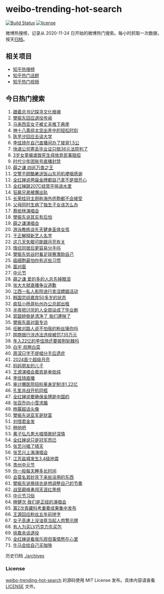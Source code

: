 # weibo-trending-hot-search

[![Build Status](https://github.com/justjavac/weibo-trending-hot-search/workflows/ci/badge.svg?branch=master)](https://github.com/justjavac/weibo-trending-hot-search/actions)
[![license](https://img.shields.io/github/license/justjavac/weibo-trending-hot-search)](https://github.com/justjavac/weibo-trending-hot-search/blob/master/LICENSE)

微博热搜榜，记录从 2020-11-24 日开始的微博热门搜索。每小时抓取一次数据，按天[归档](./archives)。

## 相关项目

- [知乎热搜榜](https://github.com/justjavac/zhihu-trending-top-search)
- [知乎热门话题](https://github.com/justjavac/zhihu-trending-hot-questions)
- [知乎热门视频](https://github.com/justjavac/zhihu-trending-hot-video)

## 今日热门搜索

<!-- BEGIN -->
<!-- 最后更新时间 Mon Aug 19 2024 03:10:39 GMT+0800 (China Standard Time) -->

1. [跟着总书记探寻文化根魂](https://s.weibo.com//weibo?q=%23%E8%B7%9F%E7%9D%80%E6%80%BB%E4%B9%A6%E8%AE%B0%E6%8E%A2%E5%AF%BB%E6%96%87%E5%8C%96%E6%A0%B9%E9%AD%82%23&Refer=new_time)
1. [樊振东回应退役传闻](https://s.weibo.com//weibo?q=%23%E6%A8%8A%E6%8C%AF%E4%B8%9C%E5%9B%9E%E5%BA%94%E9%80%80%E5%BD%B9%E4%BC%A0%E9%97%BB%23&t=31&band_rank=1&Refer=top)
1. [马来西亚女子被丈夫推下悬崖](https://s.weibo.com//weibo?q=%23%E9%A9%AC%E6%9D%A5%E8%A5%BF%E4%BA%9A%E5%A5%B3%E5%AD%90%E8%A2%AB%E4%B8%88%E5%A4%AB%E6%8E%A8%E4%B8%8B%E6%82%AC%E5%B4%96%23&t=31&band_rank=8&Refer=top)
1. [神十八乘组太空出差中的轻松时刻](https://s.weibo.com//weibo?q=%23%E7%A5%9E%E5%8D%81%E5%85%AB%E4%B9%98%E7%BB%84%E5%A4%AA%E7%A9%BA%E5%87%BA%E5%B7%AE%E4%B8%AD%E7%9A%84%E8%BD%BB%E6%9D%BE%E6%97%B6%E5%88%BB%23&t=31&band_rank=3&Refer=top)
1. [陈芋汐回应去读大学](https://s.weibo.com//weibo?q=%23%E9%99%88%E8%8A%8B%E6%B1%90%E5%9B%9E%E5%BA%94%E5%8E%BB%E8%AF%BB%E5%A4%A7%E5%AD%A6%23&t=31&band_rank=4&Refer=top)
1. [李佳琦在自己直播间办了披哥1.5公](https://s.weibo.com//weibo?q=%E6%9D%8E%E4%BD%B3%E7%90%A6%E5%9C%A8%E8%87%AA%E5%B7%B1%E7%9B%B4%E6%92%AD%E9%97%B4%E5%8A%9E%E4%BA%86%E6%8A%AB%E5%93%A51.5%E5%85%AC&t=31&band_rank=7&Refer=top)
1. [快递公司寄丢毕业证只赔36元法院判了](https://s.weibo.com//weibo?q=%23%E5%BF%AB%E9%80%92%E5%85%AC%E5%8F%B8%E5%AF%84%E4%B8%A2%E6%AF%95%E4%B8%9A%E8%AF%81%E5%8F%AA%E8%B5%9436%E5%85%83%E6%B3%95%E9%99%A2%E5%88%A4%E4%BA%86%23&t=31&band_rank=5&Refer=top)
1. [3岁女童被虐致死生母放弃民事赔偿](https://s.weibo.com//weibo?q=%233%E5%B2%81%E5%A5%B3%E7%AB%A5%E8%A2%AB%E8%99%90%E8%87%B4%E6%AD%BB%E7%94%9F%E6%AF%8D%E6%94%BE%E5%BC%83%E6%B0%91%E4%BA%8B%E8%B5%94%E5%81%BF%23&t=31&band_rank=6&Refer=top)
1. [时代少年团账号直播封禁](https://s.weibo.com//weibo?q=%23%E6%97%B6%E4%BB%A3%E5%B0%91%E5%B9%B4%E5%9B%A2%E8%B4%A6%E5%8F%B7%E7%9B%B4%E6%92%AD%E5%B0%81%E7%A6%81%23&t=31&band_rank=9&Refer=top)
1. [薛之谦 四巡万兽之王](https://s.weibo.com//weibo?q=%E8%96%9B%E4%B9%8B%E8%B0%A6%20%E5%9B%9B%E5%B7%A1%E4%B8%87%E5%85%BD%E4%B9%8B%E7%8E%8B&t=31&band_rank=13&Refer=top)
1. [交警不顾酷暑送饭山东司机哽咽感谢](https://s.weibo.com//weibo?q=%23%E4%BA%A4%E8%AD%A6%E4%B8%8D%E9%A1%BE%E9%85%B7%E6%9A%91%E9%80%81%E9%A5%AD%E5%B1%B1%E4%B8%9C%E5%8F%B8%E6%9C%BA%E5%93%BD%E5%92%BD%E6%84%9F%E8%B0%A2%23&t=31&band_rank=10&Refer=top)
1. [全红婵说两届金牌都自己拿不是很开心](https://s.weibo.com//weibo?q=%23%E5%85%A8%E7%BA%A2%E5%A9%B5%E8%AF%B4%E4%B8%A4%E5%B1%8A%E9%87%91%E7%89%8C%E9%83%BD%E8%87%AA%E5%B7%B1%E6%8B%BF%E4%B8%8D%E6%98%AF%E5%BE%88%E5%BC%80%E5%BF%83%23&t=31&band_rank=11&Refer=top)
1. [全红婵跳207C经常平摔进水里](https://s.weibo.com//weibo?q=%23%E5%85%A8%E7%BA%A2%E5%A9%B5%E8%B7%B3207C%E7%BB%8F%E5%B8%B8%E5%B9%B3%E6%91%94%E8%BF%9B%E6%B0%B4%E9%87%8C%23&t=31&band_rank=2&Refer=top)
1. [狂飙兄弟被爆出轨](https://s.weibo.com//weibo?q=%23%E7%8B%82%E9%A3%99%E5%85%84%E5%BC%9F%E8%A2%AB%E7%88%86%E5%87%BA%E8%BD%A8%23&t=31&band_rank=19&Refer=top)
1. [长荣桂冠主厨称海外侨胞都不会接受](https://s.weibo.com//weibo?q=%23%E9%95%BF%E8%8D%A3%E6%A1%82%E5%86%A0%E4%B8%BB%E5%8E%A8%E7%A7%B0%E6%B5%B7%E5%A4%96%E4%BE%A8%E8%83%9E%E9%83%BD%E4%B8%8D%E4%BC%9A%E6%8E%A5%E5%8F%97%23&t=31&band_rank=29&Refer=top)
1. [父母同时生病了独生子女该怎么办](https://s.weibo.com//weibo?q=%23%E7%88%B6%E6%AF%8D%E5%90%8C%E6%97%B6%E7%94%9F%E7%97%85%E4%BA%86%E7%8B%AC%E7%94%9F%E5%AD%90%E5%A5%B3%E8%AF%A5%E6%80%8E%E4%B9%88%E5%8A%9E%23&t=31&band_rank=19&Refer=top)
1. [蔡依林演唱会](https://s.weibo.com//weibo?q=%E8%94%A1%E4%BE%9D%E6%9E%97%E6%BC%94%E5%94%B1%E4%BC%9A&t=31&band_rank=28&Refer=top)
1. [樊振东说其实有后怕](https://s.weibo.com//weibo?q=%23%E6%A8%8A%E6%8C%AF%E4%B8%9C%E8%AF%B4%E5%85%B6%E5%AE%9E%E6%9C%89%E5%90%8E%E6%80%95%23&t=31&band_rank=11&Refer=top)
1. [薛之谦演唱会](https://s.weibo.com//weibo?q=%E8%96%9B%E4%B9%8B%E8%B0%A6%E6%BC%94%E5%94%B1%E4%BC%9A&t=31&band_rank=18&Refer=top)
1. [游泳教练谈先天健身圣体女孩](https://s.weibo.com//weibo?q=%23%E6%B8%B8%E6%B3%B3%E6%95%99%E7%BB%83%E8%B0%88%E5%85%88%E5%A4%A9%E5%81%A5%E8%BA%AB%E5%9C%A3%E4%BD%93%E5%A5%B3%E5%AD%A9%23&t=31&band_rank=14&Refer=top)
1. [于正解释新艺人名字](https://s.weibo.com//weibo?q=%23%E4%BA%8E%E6%AD%A3%E8%A7%A3%E9%87%8A%E6%96%B0%E8%89%BA%E4%BA%BA%E5%90%8D%E5%AD%97%23&t=31&band_rank=40&Refer=top)
1. [这几天失眠可能跟月亮有关](https://s.weibo.com//weibo?q=%23%E8%BF%99%E5%87%A0%E5%A4%A9%E5%A4%B1%E7%9C%A0%E5%8F%AF%E8%83%BD%E8%B7%9F%E6%9C%88%E4%BA%AE%E6%9C%89%E5%85%B3%23&t=31&band_rank=21&Refer=top)
1. [情侣同居后更容易分手吗](https://s.weibo.com//weibo?q=%23%E6%83%85%E4%BE%A3%E5%90%8C%E5%B1%85%E5%90%8E%E6%9B%B4%E5%AE%B9%E6%98%93%E5%88%86%E6%89%8B%E5%90%97%23&t=31&band_rank=22&Refer=top)
1. [樊振东低谷时看足球赛激励自己](https://s.weibo.com//weibo?q=%23%E6%A8%8A%E6%8C%AF%E4%B8%9C%E4%BD%8E%E8%B0%B7%E6%97%B6%E7%9C%8B%E8%B6%B3%E7%90%83%E8%B5%9B%E6%BF%80%E5%8A%B1%E8%87%AA%E5%B7%B1%23&t=31&band_rank=16&Refer=top)
1. [癌细胞最怕你有这些习惯](https://s.weibo.com//weibo?q=%23%E7%99%8C%E7%BB%86%E8%83%9E%E6%9C%80%E6%80%95%E4%BD%A0%E6%9C%89%E8%BF%99%E4%BA%9B%E4%B9%A0%E6%83%AF%23&t=31&band_rank=21&Refer=top)
1. [面对面](https://s.weibo.com//weibo?q=%E9%9D%A2%E5%AF%B9%E9%9D%A2&t=31&band_rank=49&Refer=top)
1. [中元节](https://s.weibo.com//weibo?q=%E4%B8%AD%E5%85%83%E8%8A%82&t=31&band_rank=41&Refer=top)
1. [薛之谦 爱的多的人总先掉眼泪](https://s.weibo.com//weibo?q=%E8%96%9B%E4%B9%8B%E8%B0%A6%20%E7%88%B1%E7%9A%84%E5%A4%9A%E7%9A%84%E4%BA%BA%E6%80%BB%E5%85%88%E6%8E%89%E7%9C%BC%E6%B3%AA&t=31&band_rank=26&Refer=top)
1. [张大大就直播争议道歉](https://s.weibo.com//weibo?q=%23%E5%BC%A0%E5%A4%A7%E5%A4%A7%E5%B0%B1%E7%9B%B4%E6%92%AD%E4%BA%89%E8%AE%AE%E9%81%93%E6%AD%89%23&t=31&band_rank=39&Refer=top)
1. [江西一私人影院进行卖淫嫖娼活动](https://s.weibo.com//weibo?q=%23%E6%B1%9F%E8%A5%BF%E4%B8%80%E7%A7%81%E4%BA%BA%E5%BD%B1%E9%99%A2%E8%BF%9B%E8%A1%8C%E5%8D%96%E6%B7%AB%E5%AB%96%E5%A8%BC%E6%B4%BB%E5%8A%A8%23&t=31&band_rank=15&Refer=top)
1. [韩国恋综嘉宾50多岁的状态](https://s.weibo.com//weibo?q=%23%E9%9F%A9%E5%9B%BD%E6%81%8B%E7%BB%BC%E5%98%89%E5%AE%BE50%E5%A4%9A%E5%B2%81%E7%9A%84%E7%8A%B6%E6%80%81%23&t=31&band_rank=24&Refer=top)
1. [疯狂小杨哥杭州办公总部出租](https://s.weibo.com//weibo?q=%23%E7%96%AF%E7%8B%82%E5%B0%8F%E6%9D%A8%E5%93%A5%E6%9D%AD%E5%B7%9E%E5%8A%9E%E5%85%AC%E6%80%BB%E9%83%A8%E5%87%BA%E7%A7%9F%23&t=31&band_rank=25&Refer=top)
1. [半夜把讨厌的人全部设成了毕业删](https://s.weibo.com//weibo?q=%23%E5%8D%8A%E5%A4%9C%E6%8A%8A%E8%AE%A8%E5%8E%8C%E7%9A%84%E4%BA%BA%E5%85%A8%E9%83%A8%E8%AE%BE%E6%88%90%E4%BA%86%E6%AF%95%E4%B8%9A%E5%88%A0%23&t=31&band_rank=31&Refer=top)
1. [郭碧婷倒是清净了 我们遭殃了](https://s.weibo.com//weibo?q=%E9%83%AD%E7%A2%A7%E5%A9%B7%E5%80%92%E6%98%AF%E6%B8%85%E5%87%80%E4%BA%86%20%E6%88%91%E4%BB%AC%E9%81%AD%E6%AE%83%E4%BA%86&t=31&band_rank=30&Refer=top)
1. [樊振东面对面专访](https://s.weibo.com//weibo?q=%23%E6%A8%8A%E6%8C%AF%E4%B8%9C%E9%9D%A2%E5%AF%B9%E9%9D%A2%E4%B8%93%E8%AE%BF%23&t=31&band_rank=43&Refer=top)
1. [任敏对路人说不怕我的粉丝揍你吗](https://s.weibo.com//weibo?q=%23%E4%BB%BB%E6%95%8F%E5%AF%B9%E8%B7%AF%E4%BA%BA%E8%AF%B4%E4%B8%8D%E6%80%95%E6%88%91%E7%9A%84%E7%B2%89%E4%B8%9D%E6%8F%8D%E4%BD%A0%E5%90%97%23&t=31&band_rank=22&Refer=top)
1. [网商银行涉违法违规被罚735万元](https://s.weibo.com//weibo?q=%23%E7%BD%91%E5%95%86%E9%93%B6%E8%A1%8C%E6%B6%89%E8%BF%9D%E6%B3%95%E8%BF%9D%E8%A7%84%E8%A2%AB%E7%BD%9A735%E4%B8%87%E5%85%83%23&t=31&band_rank=37&Refer=top)
1. [年入22亿的李佳琦还要披荆斩棘吗](https://s.weibo.com//weibo?q=%23%E5%B9%B4%E5%85%A522%E4%BA%BF%E7%9A%84%E6%9D%8E%E4%BD%B3%E7%90%A6%E8%BF%98%E8%A6%81%E6%8A%AB%E8%8D%86%E6%96%A9%E6%A3%98%E5%90%97%23&t=31&band_rank=39&Refer=top)
1. [白宇 叔圈白菜](https://s.weibo.com//weibo?q=%E7%99%BD%E5%AE%87%20%E5%8F%94%E5%9C%88%E7%99%BD%E8%8F%9C&t=31&band_rank=44&Refer=top)
1. [周深只字不提唱分手后遗症](https://s.weibo.com//weibo?q=%E5%91%A8%E6%B7%B1%E5%8F%AA%E5%AD%97%E4%B8%8D%E6%8F%90%E5%94%B1%E5%88%86%E6%89%8B%E5%90%8E%E9%81%97%E7%97%87&t=31&band_rank=35&Refer=top)
1. [2024首个超级月亮](https://s.weibo.com//weibo?q=%232024%E9%A6%96%E4%B8%AA%E8%B6%85%E7%BA%A7%E6%9C%88%E4%BA%AE%23&t=31&band_rank=10&Refer=top)
1. [妈妈朋友的儿子](https://s.weibo.com//weibo?q=%E5%A6%88%E5%A6%88%E6%9C%8B%E5%8F%8B%E7%9A%84%E5%84%BF%E5%AD%90&t=31&band_rank=45&Refer=top)
1. [王源演唱会嘉宾是单依纯](https://s.weibo.com//weibo?q=%23%E7%8E%8B%E6%BA%90%E6%BC%94%E5%94%B1%E4%BC%9A%E5%98%89%E5%AE%BE%E6%98%AF%E5%8D%95%E4%BE%9D%E7%BA%AF%23&t=31&band_rank=46&Refer=top)
1. [李佳琦直播](https://s.weibo.com//weibo?q=%E6%9D%8E%E4%BD%B3%E7%90%A6%E7%9B%B4%E6%92%AD&t=31&band_rank=43&Refer=top)
1. [审计曝医院招标量身定制涉1.22亿](https://s.weibo.com//weibo?q=%23%E5%AE%A1%E8%AE%A1%E6%9B%9D%E5%8C%BB%E9%99%A2%E6%8B%9B%E6%A0%87%E9%87%8F%E8%BA%AB%E5%AE%9A%E5%88%B6%E6%B6%891.22%E4%BA%BF%23&t=31&band_rank=10&Refer=top)
1. [孔笙肖战开机同框](https://s.weibo.com//weibo?q=%23%E5%AD%94%E7%AC%99%E8%82%96%E6%88%98%E5%BC%80%E6%9C%BA%E5%90%8C%E6%A1%86%23&t=31&band_rank=20&Refer=top)
1. [全红婵说要确保金牌是中国的](https://s.weibo.com//weibo?q=%23%E5%85%A8%E7%BA%A2%E5%A9%B5%E8%AF%B4%E8%A6%81%E7%A1%AE%E4%BF%9D%E9%87%91%E7%89%8C%E6%98%AF%E4%B8%AD%E5%9B%BD%E7%9A%84%23&t=31&band_rank=33&Refer=top)
1. [张百乔向小雪求婚](https://s.weibo.com//weibo?q=%23%E5%BC%A0%E7%99%BE%E4%B9%94%E5%90%91%E5%B0%8F%E9%9B%AA%E6%B1%82%E5%A9%9A%23&t=31&band_rank=49&Refer=top)
1. [杨幂超话头像](https://s.weibo.com//weibo?q=%E6%9D%A8%E5%B9%82%E8%B6%85%E8%AF%9D%E5%A4%B4%E5%83%8F&t=31&band_rank=44&Refer=top)
1. [樊振东说亚军是财富](https://s.weibo.com//weibo?q=%23%E6%A8%8A%E6%8C%AF%E4%B8%9C%E8%AF%B4%E4%BA%9A%E5%86%9B%E6%98%AF%E8%B4%A2%E5%AF%8C%23&t=31&band_rank=17&Refer=top)
1. [刘惜君金发](https://s.weibo.com//weibo?q=%23%E5%88%98%E6%83%9C%E5%90%9B%E9%87%91%E5%8F%91%23&t=31&band_rank=12&Refer=top)
1. [种地吧](https://s.weibo.com//weibo?q=%E7%A7%8D%E5%9C%B0%E5%90%A7&t=31&band_rank=23&Refer=top)
1. [黄子弘凡男大唱情歌好深情](https://s.weibo.com//weibo?q=%23%E9%BB%84%E5%AD%90%E5%BC%98%E5%87%A1%E7%94%B7%E5%A4%A7%E5%94%B1%E6%83%85%E6%AD%8C%E5%A5%BD%E6%B7%B1%E6%83%85%23&t=31&band_rank=30&Refer=top)
1. [全红婵说只是冠军而已](https://s.weibo.com//weibo?q=%23%E5%85%A8%E7%BA%A2%E5%A9%B5%E8%AF%B4%E5%8F%AA%E6%98%AF%E5%86%A0%E5%86%9B%E8%80%8C%E5%B7%B2%23&t=31&band_rank=23&Refer=top)
1. [张艺兴唱了晴天](https://s.weibo.com//weibo?q=%23%E5%BC%A0%E8%89%BA%E5%85%B4%E5%94%B1%E4%BA%86%E6%99%B4%E5%A4%A9%23&t=31&band_rank=40&Refer=top)
1. [张艺兴上海演唱会](https://s.weibo.com//weibo?q=%E5%BC%A0%E8%89%BA%E5%85%B4%E4%B8%8A%E6%B5%B7%E6%BC%94%E5%94%B1%E4%BC%9A&t=31&band_rank=45&Refer=top)
1. [江苏盐城发生3.4级地震](https://s.weibo.com//weibo?q=%23%E6%B1%9F%E8%8B%8F%E7%9B%90%E5%9F%8E%E5%8F%91%E7%94%9F3.4%E7%BA%A7%E5%9C%B0%E9%9C%87%23&t=31&band_rank=10&Refer=top)
1. [贵州中元节](https://s.weibo.com//weibo?q=%E8%B4%B5%E5%B7%9E%E4%B8%AD%E5%85%83%E8%8A%82&t=31&band_rank=31&Refer=top)
1. [你一般每天睡多长时间](https://s.weibo.com//weibo?q=%23%E4%BD%A0%E4%B8%80%E8%88%AC%E6%AF%8F%E5%A4%A9%E7%9D%A1%E5%A4%9A%E9%95%BF%E6%97%B6%E9%97%B4%23&t=31&band_rank=37&Refer=top)
1. [会莫名其妙背下来些没用的东西](https://s.weibo.com//weibo?q=%E4%BC%9A%E8%8E%AB%E5%90%8D%E5%85%B6%E5%A6%99%E8%83%8C%E4%B8%8B%E6%9D%A5%E4%BA%9B%E6%B2%A1%E7%94%A8%E7%9A%84%E4%B8%9C%E8%A5%BF&t=31&band_rank=27&Refer=top)
1. [樊振东说换球衣是想调整自己的节奏](https://s.weibo.com//weibo?q=%23%E6%A8%8A%E6%8C%AF%E4%B8%9C%E8%AF%B4%E6%8D%A2%E7%90%83%E8%A1%A3%E6%98%AF%E6%83%B3%E8%B0%83%E6%95%B4%E8%87%AA%E5%B7%B1%E7%9A%84%E8%8A%82%E5%A5%8F%23&t=31&band_rank=32&Refer=top)
1. [战至巅峰勇闯天涯红黑榜](https://s.weibo.com//weibo?q=%E6%88%98%E8%87%B3%E5%B7%85%E5%B3%B0%E5%8B%87%E9%97%AF%E5%A4%A9%E6%B6%AF%E7%BA%A2%E9%BB%91%E6%A6%9C&t=31&band_rank=48&Refer=top)
1. [中元节习俗](https://s.weibo.com//weibo?q=%E4%B8%AD%E5%85%83%E8%8A%82%E4%B9%A0%E4%BF%97&t=31&band_rank=34&Refer=top)
1. [檀健次 我们是正经的演唱会](https://s.weibo.com//weibo?q=%E6%AA%80%E5%81%A5%E6%AC%A1%20%E6%88%91%E4%BB%AC%E6%98%AF%E6%AD%A3%E7%BB%8F%E7%9A%84%E6%BC%94%E5%94%B1%E4%BC%9A&t=31&band_rank=50&Refer=top)
1. [第2次青藏科考重要成果集中发布](https://s.weibo.com//weibo?q=%23%E7%AC%AC2%E6%AC%A1%E9%9D%92%E8%97%8F%E7%A7%91%E8%80%83%E9%87%8D%E8%A6%81%E6%88%90%E6%9E%9C%E9%9B%86%E4%B8%AD%E5%8F%91%E5%B8%83%23&t=31&band_rank=3&Refer=top)
1. [王源回应粉丝五年前拼字](https://s.weibo.com//weibo?q=%23%E7%8E%8B%E6%BA%90%E5%9B%9E%E5%BA%94%E7%B2%89%E4%B8%9D%E4%BA%94%E5%B9%B4%E5%89%8D%E6%8B%BC%E5%AD%97%23&t=31&band_rank=36&Refer=top)
1. [女子高速上没油竟当起人肉警示牌](https://s.weibo.com//weibo?q=%23%E5%A5%B3%E5%AD%90%E9%AB%98%E9%80%9F%E4%B8%8A%E6%B2%A1%E6%B2%B9%E7%AB%9F%E5%BD%93%E8%B5%B7%E4%BA%BA%E8%82%89%E8%AD%A6%E7%A4%BA%E7%89%8C%23&t=31&band_rank=38&Refer=top)
1. [有人为买LV巧克力先买包](https://s.weibo.com//weibo?q=%23%E6%9C%89%E4%BA%BA%E4%B8%BA%E4%B9%B0LV%E5%B7%A7%E5%85%8B%E5%8A%9B%E5%85%88%E4%B9%B0%E5%8C%85%23&t=31&band_rank=42&Refer=top)
1. [徐嘉余谈退役](https://s.weibo.com//weibo?q=%23%E5%BE%90%E5%98%89%E4%BD%99%E8%B0%88%E9%80%80%E5%BD%B9%23&t=31&band_rank=47&Refer=top)
1. [全红婵说看我乐观但事情憋在心里](https://s.weibo.com//weibo?q=%23%E5%85%A8%E7%BA%A2%E5%A9%B5%E8%AF%B4%E7%9C%8B%E6%88%91%E4%B9%90%E8%A7%82%E4%BD%86%E4%BA%8B%E6%83%85%E6%86%8B%E5%9C%A8%E5%BF%83%E9%87%8C%23&t=31&band_rank=48&Refer=top)
1. [牛马会给自己买咖啡](https://s.weibo.com//weibo?q=%E7%89%9B%E9%A9%AC%E4%BC%9A%E7%BB%99%E8%87%AA%E5%B7%B1%E4%B9%B0%E5%92%96%E5%95%A1&t=31&band_rank=50&Refer=top)

<!-- END -->

历史归档 [./archives](./archives)

### License

[weibo-trending-hot-search](https://github.com/justjavac/weibo-trending-hot-search) 的源码使用 MIT License
发布。具体内容请查看 [LICENSE](./LICENSE) 文件。
